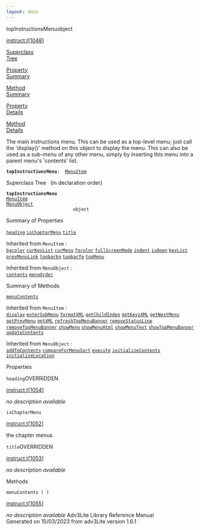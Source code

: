 ```yaml
---
layout: docs
---
```

<span class="title">topInstructionsMenu</span><span class="type">object</span>

[instruct.t](../file/instruct.t.html)\[[1048](../source/instruct.t.html#1048)\]

[Superclass  
Tree](#_SuperClassTree_)

[Property  
Summary](#_PropSummary_)

[Method  
Summary](#_MethodSummary_)

[Property  
Details](#_Properties_)

[Method  
Details](#_Methods_)



The main instructions menu. This can be used as a top-level menu; just
call the 'display()' method on this object to display the menu. This can
also be used as a sub-menu of any other menu, simply by inserting this
menu into a parent menu's 'contents' list.

**`topInstructionsMenu`**` :   `[`MenuItem`](../object/MenuItem.html)



<span id="_SuperClassTree_"></span>



<span class="hdln">Superclass Tree</span>   (in declaration order)



**`topInstructionsMenu`**  
[`MenuItem`](../object/MenuItem.html)  
[`MenuObject`](../object/MenuObject.html)  
`                         object`  
<span id="_PropSummary_"></span>



<span class="hdln">Summary of Properties</span>  



[`heading`](#heading) [`isChapterMenu`](#isChapterMenu) [`title`](#title)

Inherited from `MenuItem` :  
[`bgcolor`](../object/MenuItem.html#bgcolor) [`curKeyList`](../object/MenuItem.html#curKeyList) [`curMenu`](../object/MenuItem.html#curMenu) [`fgcolor`](../object/MenuItem.html#fgcolor) [`fullScreenMode`](../object/MenuItem.html#fullScreenMode) [`indent`](../object/MenuItem.html#indent) [`isOpen`](../object/MenuItem.html#isOpen) [`keyList`](../object/MenuItem.html#keyList) [`prevMenuLink`](../object/MenuItem.html#prevMenuLink) [`topbarbg`](../object/MenuItem.html#topbarbg) [`topbarfg`](../object/MenuItem.html#topbarfg) [`topMenu`](../object/MenuItem.html#topMenu)

Inherited from `MenuObject` :  
[`contents`](../object/MenuObject.html#contents) [`menuOrder`](../object/MenuObject.html#menuOrder)

<span id="_MethodSummary_"></span>



<span class="hdln">Summary of Methods</span>  



[`menuContents`](#menuContents)

Inherited from `MenuItem` :  
[`display`](../object/MenuItem.html#display) [`enterSubMenu`](../object/MenuItem.html#enterSubMenu) [`formatXML`](../object/MenuItem.html#formatXML) [`getChildIndex`](../object/MenuItem.html#getChildIndex) [`getKeysXML`](../object/MenuItem.html#getKeysXML) [`getNextMenu`](../object/MenuItem.html#getNextMenu) [`getPrevMenu`](../object/MenuItem.html#getPrevMenu) [`getXML`](../object/MenuItem.html#getXML) [`refreshTopMenuBanner`](../object/MenuItem.html#refreshTopMenuBanner) [`removeStatusLine`](../object/MenuItem.html#removeStatusLine) [`removeTopMenuBanner`](../object/MenuItem.html#removeTopMenuBanner) [`showMenu`](../object/MenuItem.html#showMenu) [`showMenuHtml`](../object/MenuItem.html#showMenuHtml) [`showMenuText`](../object/MenuItem.html#showMenuText) [`showTopMenuBanner`](../object/MenuItem.html#showTopMenuBanner) [`updateContents`](../object/MenuItem.html#updateContents)

Inherited from `MenuObject` :  
[`addToContents`](../object/MenuObject.html#addToContents) [`compareForMenuSort`](../object/MenuObject.html#compareForMenuSort) [`execute`](../object/MenuObject.html#execute) [`initializeContents`](../object/MenuObject.html#initializeContents) [`initializeLocation`](../object/MenuObject.html#initializeLocation)

<span id="_Properties_"></span>



<span class="hdln">Properties</span>  



<span id="heading"></span>

`heading`<span class="rem">OVERRIDDEN</span>

[instruct.t](../file/instruct.t.html)\[[1054](../source/instruct.t.html#1054)\]



*no description available*



<span id="isChapterMenu"></span>

`isChapterMenu`

[instruct.t](../file/instruct.t.html)\[[1052](../source/instruct.t.html#1052)\]



the chapter menus



<span id="title"></span>

`title`<span class="rem">OVERRIDDEN</span>

[instruct.t](../file/instruct.t.html)\[[1053](../source/instruct.t.html#1053)\]



*no description available*



<span id="_Methods_"></span>



<span class="hdln">Methods</span>  



<span id="menuContents"></span>

`menuContents ( )`

[instruct.t](../file/instruct.t.html)\[[1055](../source/instruct.t.html#1055)\]



*no description available*
Adv3Lite Library Reference Manual  
Generated on 15/03/2023 from adv3Lite version 1.6.1


